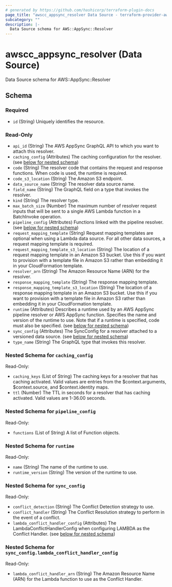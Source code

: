 ```yaml
---
# generated by https://github.com/hashicorp/terraform-plugin-docs
page_title: "awscc_appsync_resolver Data Source - terraform-provider-awscc"
subcategory: ""
description: |-
  Data Source schema for AWS::AppSync::Resolver
---
```


# awscc_appsync_resolver (Data Source)

Data Source schema for AWS::AppSync::Resolver



<!-- schema generated by tfplugindocs -->
## Schema

### Required

- `id` (String) Uniquely identifies the resource.

### Read-Only

- `api_id` (String) The AWS AppSync GraphQL API to which you want to attach this resolver.
- `caching_config` (Attributes) The caching configuration for the resolver. (see [below for nested schema](#nestedatt--caching_config))
- `code` (String) The resolver code that contains the request and response functions. When code is used, the runtime is required.
- `code_s3_location` (String) The Amazon S3 endpoint.
- `data_source_name` (String) The resolver data source name.
- `field_name` (String) The GraphQL field on a type that invokes the resolver.
- `kind` (String) The resolver type.
- `max_batch_size` (Number) The maximum number of resolver request inputs that will be sent to a single AWS Lambda function in a BatchInvoke operation.
- `pipeline_config` (Attributes) Functions linked with the pipeline resolver. (see [below for nested schema](#nestedatt--pipeline_config))
- `request_mapping_template` (String) Request mapping templates are optional when using a Lambda data source. For all other data sources, a request mapping template is required.
- `request_mapping_template_s3_location` (String) The location of a request mapping template in an Amazon S3 bucket. Use this if you want to provision with a template file in Amazon S3 rather than embedding it in your CloudFormation template.
- `resolver_arn` (String) The Amazon Resource Name (ARN) for the resolver.
- `response_mapping_template` (String) The response mapping template.
- `response_mapping_template_s3_location` (String) The location of a response mapping template in an Amazon S3 bucket. Use this if you want to provision with a template file in Amazon S3 rather than embedding it in your CloudFormation template.
- `runtime` (Attributes) Describes a runtime used by an AWS AppSync pipeline resolver or AWS AppSync function. Specifies the name and version of the runtime to use. Note that if a runtime is specified, code must also be specified. (see [below for nested schema](#nestedatt--runtime))
- `sync_config` (Attributes) The SyncConfig for a resolver attached to a versioned data source. (see [below for nested schema](#nestedatt--sync_config))
- `type_name` (String) The GraphQL type that invokes this resolver.

<a id="nestedatt--caching_config"></a>
### Nested Schema for `caching_config`

Read-Only:

- `caching_keys` (List of String) The caching keys for a resolver that has caching activated. Valid values are entries from the $context.arguments, $context.source, and $context.identity maps.
- `ttl` (Number) The TTL in seconds for a resolver that has caching activated. Valid values are 1-36.00 seconds.


<a id="nestedatt--pipeline_config"></a>
### Nested Schema for `pipeline_config`

Read-Only:

- `functions` (List of String) A list of Function objects.


<a id="nestedatt--runtime"></a>
### Nested Schema for `runtime`

Read-Only:

- `name` (String) The name of the runtime to use.
- `runtime_version` (String) The version of the runtime to use.


<a id="nestedatt--sync_config"></a>
### Nested Schema for `sync_config`

Read-Only:

- `conflict_detection` (String) The Conflict Detection strategy to use.
- `conflict_handler` (String) The Conflict Resolution strategy to perform in the event of a conflict.
- `lambda_conflict_handler_config` (Attributes) The LambdaConflictHandlerConfig when configuring LAMBDA as the Conflict Handler. (see [below for nested schema](#nestedatt--sync_config--lambda_conflict_handler_config))

<a id="nestedatt--sync_config--lambda_conflict_handler_config"></a>
### Nested Schema for `sync_config.lambda_conflict_handler_config`

Read-Only:

- `lambda_conflict_handler_arn` (String) The Amazon Resource Name (ARN) for the Lambda function to use as the Conflict Handler.
